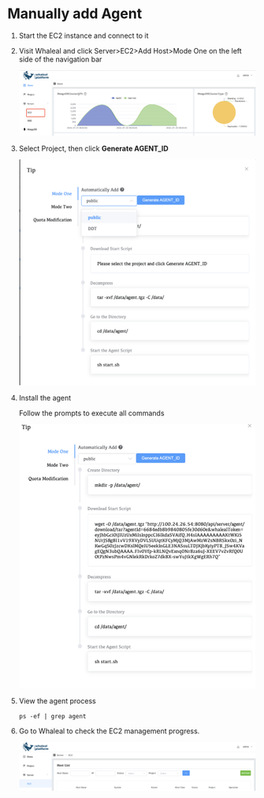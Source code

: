 # Manually add Agent

1. Start the EC2 instance and connect to it

2. Visit Whaleal and click Server>EC2>Add Host>Mode One on the left side of the navigation bar

   ![hostlist](../../../images/whaleal-platform/04-create-deployment/server-ec2.png)

3. Select Project, then click **Generate AGENT_ID**

   ![hostlist](../../../images/whaleal-platform/04-create-deployment/tip.png)

4. Install the agent

   Follow the prompts to execute all commands

   ![hostlist](../../../images/whaleal-platform/04-create-deployment/install-agent.png)

5. View the agent process

   ```shell
   ps -ef | grep agent
   ```

6. Go to Whaleal to check the EC2 management progress.

   ![hostlist](../../../images/whaleal-platform/04-create-deployment/hostlist.png)

   

